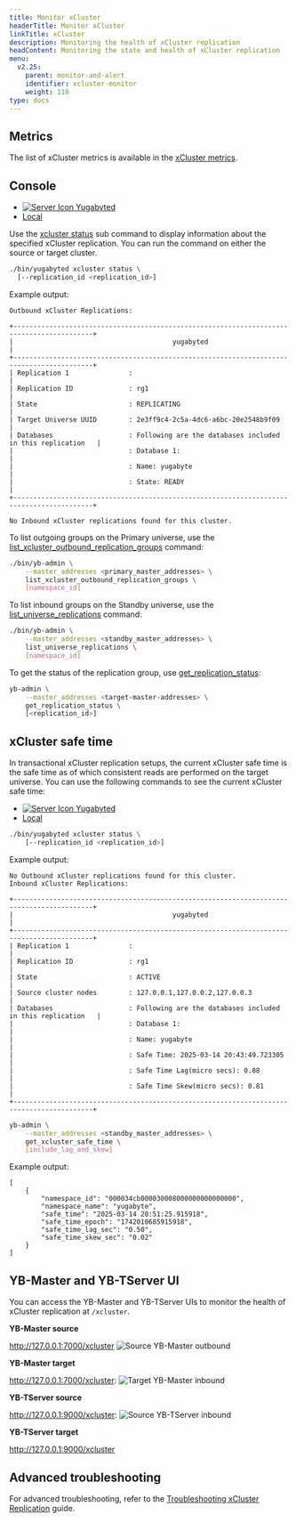 ```yaml
---
title: Monitor xCluster
headerTitle: Monitor xCluster
linkTitle: xCluster
description: Monitoring the health of xCluster replication
headContent: Monitoring the state and health of xCluster replication
menu:
  v2.25:
    parent: monitor-and-alert
    identifier: xcluster-monitor
    weight: 110
type: docs
---
```


## Metrics

The list of xCluster metrics is available in the [xCluster metrics](../metrics/replication/).

## Console

<ul class="nav nav-tabs-alt nav-tabs-yb custom-tabs">
  <li>
    <a href="#yugabyted" class="nav-link active" id="yugabyted-tab" data-bs-toggle="tab"
      role="tab" aria-controls="yugabyted" aria-selected="true">
      <img src="/icons/database.svg" alt="Server Icon">
      Yugabyted
    </a>
  </li>
  <li>
    <a href="#local" class="nav-link" id="local-tab" data-bs-toggle="tab"
      role="tab" aria-controls="local" aria-selected="false">
      <i class="icon-shell"></i>
      Local
    </a>
  </li>
</ul>
<div class="tab-content">
  <div id="yugabyted" class="tab-pane fade show active" role="tabpanel" aria-labelledby="yugabyted-tab">

<!-- YugabyteD Monitor -->

Use the [xcluster status](../../../reference/configuration/yugabyted/#status-1) sub command to display information about the specified xCluster replication. You can run the command on either the source or target cluster.

```sh
./bin/yugabyted xcluster status \
  [--replication_id <replication_id>]
```

Example output:

```output
Outbound xCluster Replications:

+------------------------------------------------------------------------------------------+
|                                        yugabyted                                         |
+------------------------------------------------------------------------------------------+
| Replication 1               :                                                            |
| Replication ID              : rg1                                                        |
| State                       : REPLICATING                                                |
| Target Universe UUID        : 2e3ff9c4-2c5a-4dc6-a6bc-20e2548b9f09                       |
| Databases                   : Following are the databases included in this replication   |
|                             : Database 1:                                                |
|                             : Name: yugabyte                                             |
|                             : State: READY                                               |
+------------------------------------------------------------------------------------------+

No Inbound xCluster replications found for this cluster.
```

  </div>

  <div id="local" class="tab-pane fade " role="tabpanel" aria-labelledby="local-tab">

<!-- Local Monitor -->

To list outgoing groups on the Primary universe, use the [list_xcluster_outbound_replication_groups](../../../admin/yb-admin/#list-xcluster-outbound-replication-groups) command:

```sh
./bin/yb-admin \
    --master_addresses <primary_master_addresses> \
    list_xcluster_outbound_replication_groups \
    [namespace_id]
```

To list inbound groups on the Standby universe, use the [list_universe_replications](../../../admin/yb-admin/#list-universe-replications) command:

```sh
./bin/yb-admin \
    --master_addresses <standby_master_addresses> \
    list_universe_replications \
    [namespace_id]
```

To get the status of the replication group, use [get_replication_status](../../../admin/yb-admin/#get-replication-status):

```sh
yb-admin \
    --master_addresses <target-master-addresses> \
    get_replication_status \
    [<replication_id>]
```

  </div>

</div>

## xCluster safe time

In transactional xCluster replication setups, the current xCluster safe time is the safe time as of which consistent reads are performed on the target universe. You can use the following commands to see the current xCluster safe time:

<ul class="nav nav-tabs-alt nav-tabs-yb custom-tabs">
  <li>
    <a href="#yugabyted-safe-time" class="nav-link active" id="yugabyted-safe-time-tab" data-bs-toggle="tab"
      role="tab" aria-controls="yugabyted-safe-time" aria-selected="true">
      <img src="/icons/database.svg" alt="Server Icon">
      Yugabyted
    </a>
  </li>
  <li>
    <a href="#local-safe-time" class="nav-link" id="local-safe-time-tab" data-bs-toggle="tab"
      role="tab" aria-controls="local-safe-time" aria-selected="false">
      <i class="icon-shell"></i>
      Local
    </a>
  </li>
</ul>
<div class="tab-content">
  <div id="yugabyted-safe-time" class="tab-pane fade show active" role="tabpanel" aria-labelledby="yugabyted-safe-time-tab">

```sh
./bin/yugabyted xcluster status \
    [--replication_id <replication_id>]
```

Example output:

```output
No Outbound xCluster replications found for this cluster.
Inbound xCluster Replications:

+------------------------------------------------------------------------------------------+
|                                        yugabyted                                         |
+------------------------------------------------------------------------------------------+
| Replication 1               :                                                            |
| Replication ID              : rg1                                                        |
| State                       : ACTIVE                                                     |
| Source cluster nodes        : 127.0.0.1,127.0.0.2,127.0.0.3                              |
| Databases                   : Following are the databases included in this replication   |
|                             : Database 1:                                                |
|                             : Name: yugabyte                                             |
|                             : Safe Time: 2025-03-14 20:43:49.723305                      |
|                             : Safe Time Lag(micro secs): 0.88                            |
|                             : Safe Time Skew(micro secs): 0.81                           |
+------------------------------------------------------------------------------------------+
```

  </div>

  <div id="local-safe-time" class="tab-pane fade " role="tabpanel" aria-labelledby="local-safe-time-tab">

  ```sh
  yb-admin \
      --master_addresses <standby_master_addresses> \
      get_xcluster_safe_time \
      [include_lag_and_skew]
  ```

  Example output:

  ```output
  [
      {
          "namespace_id": "000034cb000030008000000000000000",
          "namespace_name": "yugabyte",
          "safe_time": "2025-03-14 20:51:25.915918",
          "safe_time_epoch": "1742010685915918",
          "safe_time_lag_sec": "0.50",
          "safe_time_skew_sec": "0.02"
      }
  ]
  ```

  </div>
  </div>

## YB-Master and YB-TServer UI

You can access the YB-Master and YB-TServer UIs to monitor the health of xCluster replication at `/xcluster`.

**YB-Master source**

<http://127.0.0.1:7000/xcluster>
![Source YB-Master outbound](/images/deploy/xcluster/automatic-outbound.jpg)

**YB-Master target**

<http://127.0.0.1:7000/xcluster>:
![Target YB-Master inbound](/images/deploy/xcluster/automatic-inbound.jpg)

**YB-TServer source**

<http://127.0.0.1:9000/xcluster>:
![Source YB-TServer inbound](/images/deploy/xcluster/tserver-outbound.jpg)

**YB-TServer target**

<http://127.0.0.1:9000/xcluster>

## Advanced troubleshooting

For advanced troubleshooting, refer to the [Troubleshooting xCluster Replication](https://support.yugabyte.com/hc/en-us/articles/29809348650381-How-to-troubleshoot-xCluster-replication-lag-and-errors) guide.
